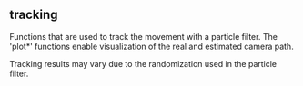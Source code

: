 ## tracking

Functions that are used to track the movement with a particle filter.
The 'plot*' functions enable visualization of the real and estimated camera path.

Tracking results may vary due to the randomization used in the particle filter.